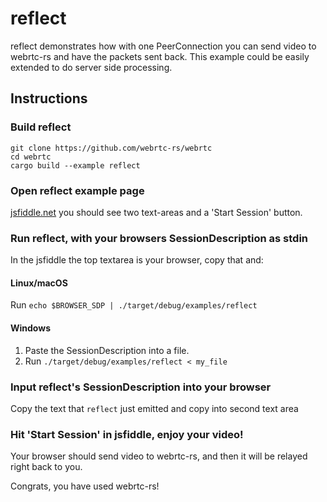 # reflect
reflect demonstrates how with one PeerConnection you can send video to webrtc-rs and have the packets sent back. This example could be easily extended to do server side processing.

## Instructions
### Build reflect
```
git clone https://github.com/webrtc-rs/webrtc
cd webrtc
cargo build --example reflect
```

### Open reflect example page
[jsfiddle.net](https://jsfiddle.net/9jgukzt1/) you should see two text-areas and a 'Start Session' button.

### Run reflect, with your browsers SessionDescription as stdin
In the jsfiddle the top textarea is your browser, copy that and:
#### Linux/macOS
Run `echo $BROWSER_SDP | ./target/debug/examples/reflect`
#### Windows
1. Paste the SessionDescription into a file.
1. Run `./target/debug/examples/reflect < my_file`

### Input reflect's SessionDescription into your browser
Copy the text that `reflect` just emitted and copy into second text area

### Hit 'Start Session' in jsfiddle, enjoy your video!
Your browser should send video to webrtc-rs, and then it will be relayed right back to you.

Congrats, you have used webrtc-rs!
